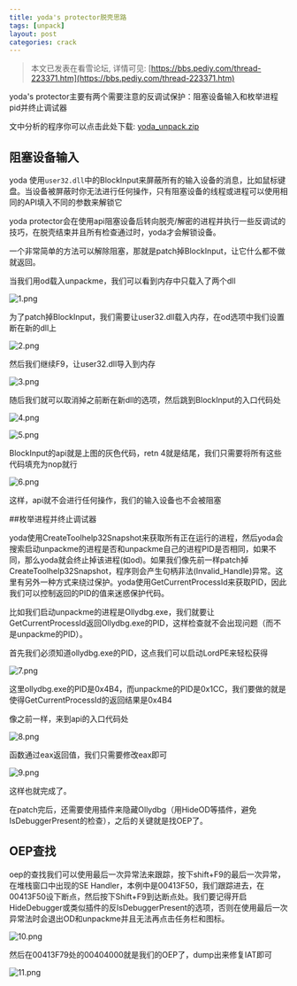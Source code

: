 ```yaml
---
title: yoda's protector脱壳思路
tags: [unpack]
layout: post
categories: crack
---
```


> 本文已发表在看雪论坛, 详情可见: [https://bbs.pediy.com/thread-223371.htm](https://bbs.pediy.com/thread-223371.htm)

yoda's protector主要有两个需要注意的反调试保护：阻塞设备输入和枚举进程pid并终止调试器

文中分析的程序你可以点击此处下载: [yoda_unpack.zip](http://od7mpc53s.bkt.clouddn.com/yoda_unpack.zip)

## 阻塞设备输入

yoda 使用`user32.dll`中的BlockInput来屏蔽所有的输入设备的消息，比如鼠标键盘。当设备被屏蔽时你无法进行任何操作，只有阻塞设备的线程或进程可以使用相同的API填入不同的参数来解锁它

yoda protector会在使用api阻塞设备后转向脱壳/解密的进程并执行一些反调试的技巧，在脱壳结束并且所有检查通过时，yoda才会解锁设备。

一个非常简单的方法可以解除阻塞，那就是patch掉BlockInput，让它什么都不做就返回。

当我们用od载入unpackme，我们可以看到内存中只载入了两个dll

![1.png](https://bbs.pediy.com/upload/attach/201712/722644_49fvu0ztysyfpol.jpg)

为了patch掉BlockInput，我们需要让user32.dll载入内存，在od选项中我们设置断在新的dll上

![2.png](https://bbs.pediy.com/upload/attach/201712/722644_do1yallmldttgfj.jpg)

然后我们继续F9，让user32.dll导入到内存

![3.png](https://bbs.pediy.com/upload/attach/201712/722644_sgaw7xerhm5h9ls.jpg)

随后我们就可以取消掉之前断在新dll的选项，然后跳到BlockInput的入口代码处

![4.png](https://bbs.pediy.com/upload/attach/201712/722644_2uc6govoj4w6et5.jpg)

![5.png](https://bbs.pediy.com/upload/attach/201712/722644_t8tfazaj0srm3p1.jpg)

BlockInput的api就是上图的灰色代码，retn 4就是结尾，我们只需要将所有这些代码填充为nop就行

![6.png](https://bbs.pediy.com/upload/attach/201712/722644_fvx6n0o1m9526hj.jpg)

这样，api就不会进行任何操作，我们的输入设备也不会被阻塞

##枚举进程并终止调试器

yoda使用CreateToolhelp32Snapshot来获取所有正在运行的进程，然后yoda会搜索启动unpackme的进程是否和unpackme自己的进程PID是否相同，如果不同，那么yoda就会终止掉该进程(如od)。如果我们像先前一样patch掉CreateToolhelp32Snapshot，程序则会产生句柄非法(Invalid_Handle)异常。这里有另外一种方式来绕过保护。yoda使用GetCurrentProcessId来获取PID，因此我们可以控制返回的PID的值来迷惑保护代码。

比如我们启动unpackme的进程是Ollydbg.exe，我们就要让GetCurrentProcessId返回Ollydbg.exe的PID，这样检查就不会出现问题（而不是unpackme的PID）。

首先我们必须知道ollydbg.exe的PID，这点我们可以启动LordPE来轻松获得

![7.png](https://bbs.pediy.com/upload/attach/201712/722644_41esohgprhqad8p.jpg)

这里ollydbg.exe的PID是0x4B4，而unpackme的PID是0x1CC，我们要做的就是使得GetCurrentProcessId的返回结果是0x4B4

像之前一样，来到api的入口代码处

![8.png](https://bbs.pediy.com/upload/attach/201712/722644_ryflqoyrweunnft.jpg)

函数通过eax返回值，我们只需要修改eax即可

![9.png](https://bbs.pediy.com/upload/attach/201712/722644_y2qyqoqyajeca6i.jpg)

这样也就完成了。

在patch完后，还需要使用插件来隐藏Ollydbg（用HideOD等插件，避免IsDebuggerPresent的检查），之后的关键就是找OEP了。

## OEP查找

oep的查找我们可以使用最后一次异常法来跟踪，按下shift+F9的最后一次异常，在堆栈窗口中出现的SE Handler，本例中是00413F50，我们跟踪进去，在00413F50设下断点，然后按下Shift+F9到达断点处。我们要记得开启HideDebugger或类似插件的反IsDebuggerPresent的选项，否则在使用最后一次异常法时会退出OD和unpackme并且无法再点击任务栏和图标。

![10.png](https://bbs.pediy.com/upload/attach/201712/722644_57pyeg79zpd92q9.jpg)

然后在00413F79处的00404000就是我们的OEP了，dump出来修复IAT即可

![11.png](https://bbs.pediy.com/upload/attach/201712/722644_zyljdhg2gk9cypc.jpg)